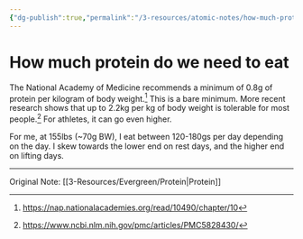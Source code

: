 ```yaml
---
{"dg-publish":true,"permalink":"/3-resources/atomic-notes/how-much-protein-do-we-need-to-eat/","tags":["☢️","🏆"],"updated":"2025-10-18T21:23:28.271-07:00"}
---
```



# How much protein do we need to eat

The National Academy of Medicine recommends a minimum of 0.8g of protein per kilogram of body weight.[^3] This is a bare minimum. More recent research shows that up to 2.2kg per kg of body weight is tolerable for most people.[^4] For athletes, it can go even higher.

For me, at 155lbs (~70g BW), I eat between 120-180gs per day depending on the day. I skew towards the lower end on rest days, and the higher end on lifting days.

[^1]: https://www.hsph.harvard.edu/nutritionsource/what-should-you-eat/protein/
[^2]: https://www.eufic.org/en/whats-in-food/article/what-are-proteins-and-what-is-their-function-in-the-body
[^3]: https://nap.nationalacademies.org/read/10490/chapter/10
[^4]: https://www.ncbi.nlm.nih.gov/pmc/articles/PMC5828430/

---
Original Note: [[3-Resources/Evergreen/Protein\|Protein]]